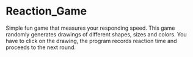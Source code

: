# Reaction_Game
Simple fun game that measures your responding speed.
This game randomly generates drawings of different shapes, sizes and colors.
You have to click on the drawing, the program records reaction time and proceeds to the next round.

